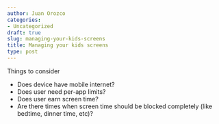 ```yaml
---
author: Juan Orozco
categories:
- Uncategorized
draft: true
slug: managing-your-kids-screens
title: Managing your kids screens
type: post
---
```


Things to consider

- Does device have mobile internet?
- Does user need per-app limits?
- Does user earn screen time?
- Are there times when screen time should be blocked completely (like bedtime, dinner time, etc)?